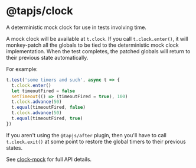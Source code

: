 # @tapjs/clock

A deterministic mock clock for use in tests involving time.

A mock clock will be available at `t.clock`. If you call
`t.clock.enter()`, it will monkey-patch all the globals to be
tied to the deterministic mock clock implementation. When the
test completes, the patched globals will return to their previous
state automatically.

For example:

```js
t.test('some timers and such', async t => {
  t.clock.enter()
  let timeoutFired = false
  setTimeout(() => (timeoutFired = true), 100)
  t.clock.advance(50)
  t.equal(timeoutFired, false)
  t.clock.advance(50)
  t.equal(timeoutFired, true)
})
```

If you aren't using the `@tapjs/after` plugin, then you'll have
to call `t.clock.exit()` at some point to restore the global
timers to their previous states.

See [clock-mock](https://github.com/isaacs/clock-mock) for full
API details.
